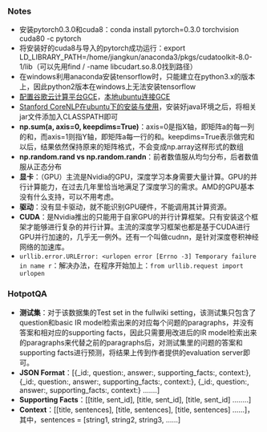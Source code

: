 ### Notes
- 安装pytorch0.3.0和cuda8：conda install pytorch=0.3.0 torchvision cuda80 -c pytorch
- 将安装好的cuda8与导入的pytorch成功运行：export LD_LIBRARY_PATH=/home/jiangkun/anaconda3/pkgs/cudatoolkit-8.0-1/lib（可以先用find / -name libcudart.so.8.0找到路径）
- 在windows利用anaconda安装tensorflow时，只能建立在python3.x的版本上，因此python2版本在windows上无法安装tensorflow
- [配置谷歌云计算平台GCE](https://zhuanlan.zhihu.com/p/33099231)，[本地ubuntu连接GCE](https://www.jianshu.com/p/57e85cf3e50b)
- [Stanford CoreNLP在ubuntu下的安装与使用](https://blog.csdn.net/Hay54/article/details/82313535)，安装好java环境之后，将相关jar文件添加入CLASSPATH即可
- **np.sum(a, axis=0, keepdims=True)**：axis=0是指X轴，即矩阵a的每一列的和，而axis=1则指Y轴，即矩阵a每一行的和。keepdims=True表示做完和以后，结果依然保持原来的矩阵格式，不会变成np.array这样形式的数组
- **np.random.rand vs np.random.randn**：前者数值服从均匀分布，后者数值服从正态分布
- **显卡**：（GPU）主流是Nvidia的GPU，深度学习本身需要大量计算。GPU的并行计算能力，在过去几年里恰当地满足了深度学习的需求。AMD的GPU基本没有什么支持，可以不用考虑。
- **驱动**：没有显卡驱动，就不能识别GPU硬件，不能调用其计算资源。
- **CUDA**：是Nvidia推出的只能用于自家GPU的并行计算框架。只有安装这个框架才能够进行复杂的并行计算。主流的深度学习框架也都是基于CUDA进行GPU并行加速的，几乎无一例外。还有一个叫做cudnn，是针对深度卷积神经网络的加速库。
- `urllib.error.URLError: <urlopen error [Errno -3] Temporary failure in name r`：解决办法，在程序开始加上：`from urllib.request import urlopen`


### HotpotQA
- **测试集**：对于该数据集的Test set in the fullwiki setting，该测试集只包含了question和basic IR model检索出来的对应每个问题的paragraphs，并没有答案和相对应的supporting facts，因此只需要用改进后的IR model检索出来的paragraphs来代替之前的paragraphs后，对测试集里的问题的答案和supporting facts进行预测，将结果上传到作者提供的evaluation server即可。
- **JSON Format**：[{_id:, question:, answer:, supporting_facts:, context:}, {_id:, question:, answer:, supporting_facts:, context:}, {_id:, question:, answer:, supporting_facts:, context:} .......]
- **Supporting Facts**：[[title, sent_id], [title, sent_id], [title, sent_id] ........]
- **Context**：[[title, sentences], [title, sentences], [title, sentences] ......]，其中，sentences = [string1, string2, string3, ......]
